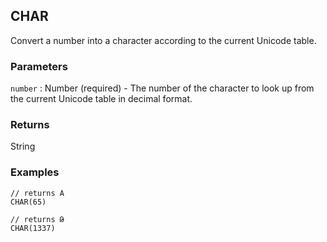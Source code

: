 ## CHAR

Convert a number into a character according to the current Unicode table.

### Parameters
`number` : Number (required) - The number of the character to look up from the current Unicode table in decimal format.

### Returns
String

### Examples
```
// returns A
CHAR(65)
```

```
// returns Թ
CHAR(1337)
```